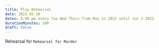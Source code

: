 ```yaml
---
title: Play Rehearsal
date: 2022-05-30
dates: 6:00 pm every Tue Wed Thurs from May 31 2022 until Jun 3 2022
durationMinutes: 180
draft: false
---
```

Rehearsal for `Rehearsal for Murder`
